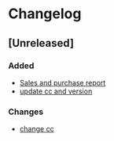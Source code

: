 # Changelog

## [Unreleased]

### Added
- [Sales and purchase report](https://gitlab.com/atri-tech/atri-maintainers/niyopolymers/-/merge_requests/97)
- [update cc and version](https://gitlab.com/atri-tech/atri-maintainers/niyopolymers/-/merge_requests/101)

### Changes
- [change cc](https://gitlab.com/atri-tech/atri-maintainers/niyopolymers/-/merge_requests/98) 